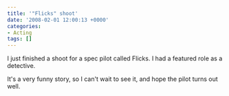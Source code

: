 ```yaml
---
title: '"Flicks" shoot'
date: '2008-02-01 12:00:13 +0000'
categories:
- Acting
tags: []
---
```

I just finished a shoot for a spec pilot called Flicks. I had a featured role as
a detective.

It's a very funny story, so I can't wait to see it, and hope the pilot turns out
well.

